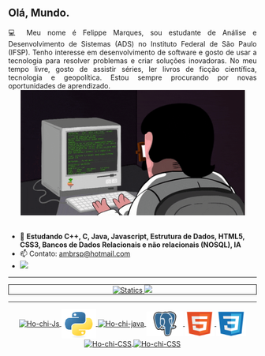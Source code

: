 ## Olá, Mundo. 

<div align="justify">💻 Meu nome é Felippe Marques, sou estudante de Análise e Desenvolvimento de Sistemas (ADS) no Instituto Federal de São Paulo (IFSP). Tenho interesse em desenvolvimento de software e gosto de usar a tecnologia para resolver problemas e criar soluções inovadoras. No meu tempo livre, gosto de assistir séries, ler livros de ficção científica, tecnologia e geopolítica. Estou sempre procurando por novas oportunidades de aprendizado.</div>
<div align="center">  
  <img src="https://github.com/hochiminh1996/Introduction-to-javascript/blob/master/dev_gif.gif" title="Hello, world" width="455px">  
</div>  

<br>

- 🌱 **Estudando C++, C, Java, Javascript, Estrutura de Dados, HTML5, CSS3, Bancos de Dados Relacionais e não relacionais (NOSQL), IA**
- 📫 Contato: ambrsp@hotmail.com  
- <a href="https://br.linkedin.com/in/felippe-marques-5708b4124"><img src="https://img.shields.io/badge/-LinkedIn-%230077B5?style=for-the-badge&logo=linkedin&logoColor=white"></a>

<hr>

<div align="center" style="border:1px solid">
  <a href="https://github.com/hochiminh1996">
  <img height="180em" width="" src="https://github-readme-stats.vercel.app/api?username=hochiminh1996&show_icons=true&theme=tokyonight&include_all_commits=true&count_private=true" title="Statics" />
    <img height="180em" src="https://github-readme-stats.vercel.app/api/top-langs/?username=hochiminh1996&layout=compact&langs_count=7&theme=tokyonight"/>
</div>
  
  
  
<hr>  
<div style="display: inline_block" align="center">
  <img align="center" alt="Ho-chi-Js" height="50" width="60" title="Javascript"  src="https://camo.githubusercontent.com/442c452cb73752bb1914ce03fce2017056d651a2099696b8594ddf5ccc74825e/68747470733a2f2f63646e2e6a7364656c6976722e6e65742f67682f64657669636f6e732f64657669636f6e2f69636f6e732f6a6176617363726970742f6a6176617363726970742d6f726967696e616c2e737667">
  <img align="center"  title="Python"  alt="Ho-chi-Python" height="60" width="70" src="https://raw.githubusercontent.com/devicons/devicon/master/icons/python/python-original.svg">
  <img align="center"  title="Java"  alt="Ho-chi-java" height="50" width="60" src="https://cdn-icons-png.flaticon.com/512/226/226777.png">
  <img align="center"  title="PHP" alt="Ho-chi-CSS" height="50" width="75" src="https://github.com/hochiminh1996/php/blob/master/Introdu%C3%A7%C3%A3o%20ao%20PHP/Modulo%2001/php.png">
  <img align="center"  title="HTML5" alt="Ho-chi-HTML" height="50" width="60" src="https://raw.githubusercontent.com/devicons/devicon/master/icons/html5/html5-original.svg">
  <img align="center"  title="CSS3" alt="Ho-chi-CSS" height="50" width="60" src="https://raw.githubusercontent.com/devicons/devicon/master/icons/css3/css3-original.svg">
  <img align="center"  title="Git" alt="Ho-chi-CSS" height="50" width="60" src="https://camo.githubusercontent.com/dc9e7e657b4cd5ba7d819d1a9ce61434bd0ddbb94287d7476b186bd783b62279/68747470733a2f2f63646e2e6a7364656c6976722e6e65742f67682f64657669636f6e732f64657669636f6e2f69636f6e732f6769742f6769742d6f726967696e616c2e737667">
  <img align="center"  title="Linux" alt="Ho-chi-CSS" height="50" width="60" src="https://camo.githubusercontent.com/5827f82f2c2d9c5bad33de64e073659d1a57032b31009b8127189be6876916d4/68747470733a2f2f63646e2e6a7364656c6976722e6e65742f67682f64657669636f6e732f64657669636f6e2f69636f6e732f6c696e75782f6c696e75782d6f726967696e616c2e737667">
   
 
</div>    
  
  



